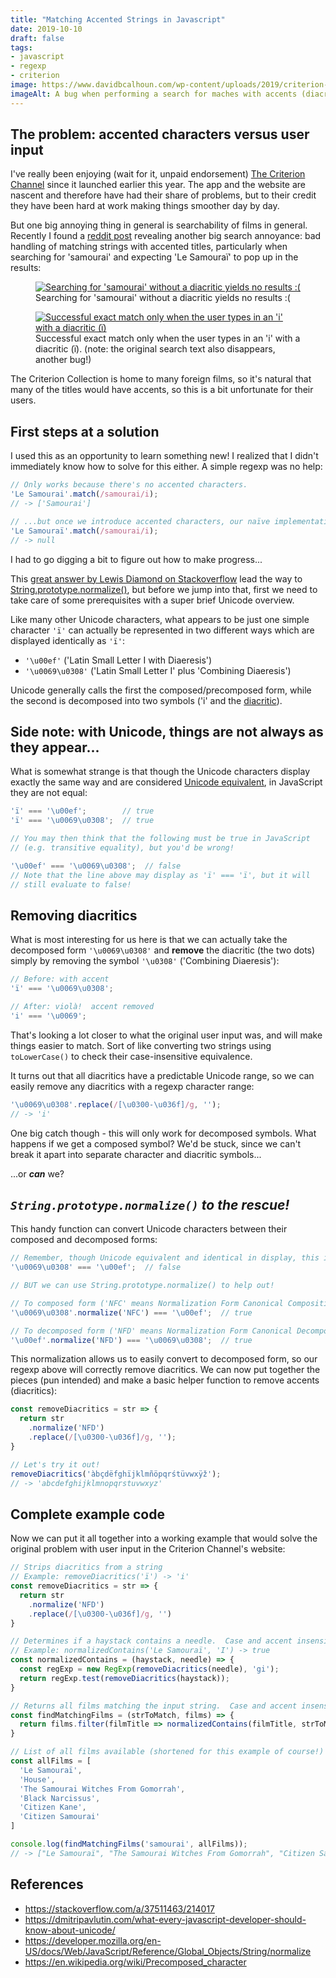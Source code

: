 ```yaml
---
title: "Matching Accented Strings in Javascript"
date: 2019-10-10
draft: false
tags:
- javascript
- regexp
- criterion
image: https://www.davidbcalhoun.com/wp-content/uploads/2019/criterion-search-without-diacritic.gif
imageAlt: A bug when performing a search for maches with accents (diacritics).
---
```


## The problem: accented characters versus user input
I've really been enjoying (wait for it, unpaid endorsement) [The Criterion Channel](https://www.criterionchannel.com/) since it launched earlier this year.  The app and the website are nascent and therefore have had their share of problems, but to their credit they have been hard at work making things smoother day by day.

But one big annoying thing in general is searchability of films in general.  Recently I found a [reddit post](https://www.reddit.com/r/criterion/comments/ddg08d/channel_software_engineers_your_input_validation/) revealing another big search annoyance: bad handling of matching strings with accented titles, particularly when searching for 'samourai' and expecting 'Le Samouraï' to pop up in the results:

<figure itemprop="image" itemscope="" itemtype="http://schema.org/ImageObject" class="center">
    <meta itemprop="width" content="700" />
    <meta itemprop="height" content="496" />
    <meta itemprop="url" content="https://www.davidbcalhoun.com/wp-content/uploads/2019/criterion-search-without-diacritic.gif" />
    <a href="https://www.davidbcalhoun.com/wp-content/uploads/2019/criterion-search-without-diacritic.gif">
        <img itemprop="contentUrl" src="https://www.davidbcalhoun.com/wp-content/uploads/2019/criterion-search-without-diacritic.gif" title="Searching for 'samourai' without a diacritic yields no results :(" />
    </a>
    <figcaption itemprop="caption">Searching for 'samourai' without a diacritic yields no results :(</figcaption>
</figure>

<figure itemprop="image" itemscope="" itemtype="http://schema.org/ImageObject" class="center">
    <meta itemprop="width" content="700" />
    <meta itemprop="height" content="496" />
    <meta itemprop="url" content="https://www.davidbcalhoun.com/wp-content/uploads/2019/criterion-search-with-diacritic.gif" />
    <a href="https://www.davidbcalhoun.com/wp-content/uploads/2019/criterion-search-with-diacritic.gif">
        <img itemprop="contentUrl" src="https://www.davidbcalhoun.com/wp-content/uploads/2019/criterion-search-with-diacritic.gif" title="Successful exact match only when the user types in an 'i' with a diacritic (ï)" />
    </a>
    <figcaption itemprop="caption">Successful exact match only when the user types in an 'i' with a diacritic (ï).  (note: the original search text also disappears, another bug!)</figcaption>
</figure>

The Criterion Collection is home to many foreign films, so it's natural that many of the titles would have accents, so this is a bit unfortunate for their users.

## First steps at a solution
I used this as an opportunity to learn something new!  I realized that I didn't immediately know how to solve for this either.  A simple regexp was no help:

```js
// Only works because there's no accented characters.
'Le Samourai'.match(/samourai/i);
// -> ['Samourai']

// ...but once we introduce accented characters, our naïve implementation blows up...
'Le Samouraï'.match(/samourai/i);
// -> null
```

I had to go digging a bit to figure out how to make progress...

This [great answer by Lewis Diamond on Stackoverflow](https://stackoverflow.com/a/37511463/214017) lead the way to [String.prototype.normalize()](https://developer.mozilla.org/en-US/docs/Web/JavaScript/Reference/Global_Objects/String/normalize), but before we jump into that, first we need to take care of some prerequisites with a super brief Unicode overview.

Like many other Unicode characters, what appears to be just one simple character `'ï'` can actually be represented in two different ways which are displayed identically as `'ï'`:

* `'\u00ef'` ('Latin Small Letter I with Diaeresis')
* `'\u0069\u0308'` ('Latin Small Letter I' plus 'Combining Diaeresis')

Unicode generally calls the first the composed/precomposed form, while the second is decomposed into two symbols ('i' and the [diacritic](https://en.wikipedia.org/wiki/Diaeresis_(diacritic))).

## Side note: with Unicode, things are not always as they appear...
What is somewhat strange is that though the Unicode characters display exactly the same way and are considered [Unicode equivalent](https://en.wikipedia.org/wiki/Unicode_equivalence), in JavaScript they are not equal:

```js
'ï' === '\u00ef';        // true
'ï' === '\u0069\u0308';  // true

// You may then think that the following must be true in JavaScript
// (e.g. transitive equality), but you'd be wrong!

'\u00ef' === '\u0069\u0308';  // false
// Note that the line above may display as 'ï' === 'ï', but it will
// still evaluate to false!
```

## Removing diacritics

What is most interesting for us here is that we can actually take the decomposed form `'\u0069\u0308'` and **remove** the diacritic (the two dots) simply by removing the symbol `'\u0308'` ('Combining Diaeresis'):

```js
// Before: with accent
'ï' === '\u0069\u0308';

// After: violà!  accent removed
'i' === '\u0069';
```

That's looking a lot closer to what the original user input was, and will make things easier to match.  Sort of like converting two strings using `toLowerCase()` to check their case-insensitive equivalence.

It turns out that all diacritics have a predictable Unicode range, so we can easily remove any diacritics with a regexp character range:

```js
'\u0069\u0308'.replace(/[\u0300-\u036f]/g, '');
// -> 'i'
```

One big catch though - this will only work for decomposed symbols.  What happens if we get a composed symbol?  We'd be stuck, since we can't break it apart into separate character and diacritic symbols...

...or ***can*** we?

## ***`String.prototype.normalize()` to the rescue!***

This handy function can convert Unicode characters between their composed and decomposed forms:

```js
// Remember, though Unicode equivalent and identical in display, this is false...
'\u0069\u0308' === '\u00ef';  // false

// BUT we can use String.prototype.normalize() to help out!

// To composed form ('NFC' means Normalization Form Canonical Composition)
'\u0069\u0308'.normalize('NFC') === '\u00ef';  // true

// To decomposed form ('NFD' means Normalization Form Canonical Decomposition)
'\u00ef'.normalize('NFD') === '\u0069\u0308';  // true
```

This normalization allows us to easily convert to decomposed form, so our regexp above will correctly remove diacritics.  We can now put together the pieces (pun intended) and make a basic helper function to remove accents (diacritics):

```js
const removeDiacritics = str => {
  return str
    .normalize('NFD')
    .replace(/[\u0300-\u036f]/g, '');
}

// Let's try it out!
removeDiacritics('àbçdëfghïjklmñöpqrśtüvwxÿž');
// -> 'abcdefghijklmnopqrstuvwxyz'
```

## Complete example code
Now we can put it all together into a working example that would solve the original problem with user input in the Criterion Channel's website:

```js
// Strips diacritics from a string
// Example: removeDiacritics('ï') -> 'i'
const removeDiacritics = str => {
  return str
    .normalize('NFD')
    .replace(/[\u0300-\u036f]/g, '')
}

// Determines if a haystack contains a needle.  Case and accent insensitive.
// Example: normalizedContains('Le Samouraï', 'I') -> true
const normalizedContains = (haystack, needle) => {
  const regExp = new RegExp(removeDiacritics(needle), 'gi');
  return regExp.test(removeDiacritics(haystack));
}

// Returns all films matching the input string.  Case and accent insensitive.
const findMatchingFilms = (strToMatch, films) => {
  return films.filter(filmTitle => normalizedContains(filmTitle, strToMatch))
}

// List of all films available (shortened for this example of course!)
const allFilms = [
  'Le Samouraï',
  'House',
  'The Samourai Witches From Gomorrah',
  'Black Narcissus',
  'Citizen Kane',
  'Citizen Samourai'
]

console.log(findMatchingFilms('samourai', allFilms));
// -> ["Le Samouraï", "The Samourai Witches From Gomorrah", "Citizen Samourai"]
```

## References
* https://stackoverflow.com/a/37511463/214017
* https://dmitripavlutin.com/what-every-javascript-developer-should-know-about-unicode/
* https://developer.mozilla.org/en-US/docs/Web/JavaScript/Reference/Global_Objects/String/normalize
* https://en.wikipedia.org/wiki/Precomposed_character
